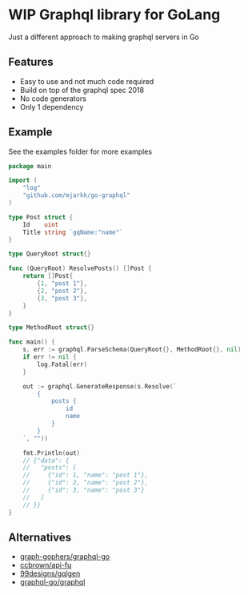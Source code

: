 # WIP Graphql library for GoLang

Just a different approach to making graphql servers in Go

## Features

- Easy to use and not much code required
- Build on top of the graphql spec 2018
- No code generators
- Only 1 dependency

## Example

See the examples folder for more examples

```go
package main

import (
    "log"
    "github.com/mjarkk/go-graphql"
)

type Post struct {
	Id    uint
	Title string `gqName:"name"`
}

type QueryRoot struct{}

func (QueryRoot) ResolvePosts() []Post {
	return []Post{
		{1, "post 1"},
		{2, "post 2"},
		{3, "post 3"},
	}
}

type MethodRoot struct{}

func main() {
    s, err := graphql.ParseSchema(QueryRoot{}, MethodRoot{}, nil)
	if err != nil {
		log.Fatal(err)
	}

	out := graphql.GenerateResponse(s.Resolve(`
		{
			posts {
				id
				name
			}
		}
	`, ""))

    fmt.Println(out)
    // {"data": {
    //   "posts": [
    //     {"id": 1, "name": "post 1"},
    //     {"id": 2, "name": "post 2"},
    //     {"id": 3, "name": "post 3"}
    //   ]
    // }}
}
```

## Alternatives

- [graph-gophers/graphql-go](https://github.com/graph-gophers/graphql-go)
- [ccbrown/api-fu](https://github.com/ccbrown/api-fu)
- [99designs/gqlgen](https://github.com/99designs/gqlgen)
- [graphql-go/graphql](https://github.com/graphql-go/graphql)
